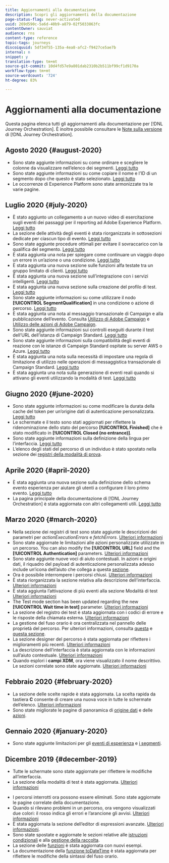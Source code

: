 ```yaml
---
title: Aggiornamenti alla documentazione
description: Scopri gli aggiornamenti della documentazione
page-status-flag: never-activated
uuid: 269d590c-5a6d-40b9-a879-02f5033863fc
contentOwner: sauviat
audience: rns
content-type: reference
topic-tags: journeys
discoiquuid: 5df34f55-135a-4ea8-afc2-f9427ce5ae7b
internal: n
snippet: y
translation-type: tm+mt
source-git-commit: 10d4fd57e9a801dab2310b2b511bf99cf1d9170a
workflow-type: tm+mt
source-wordcount: '724'
ht-degree: 83%

---
```



# Aggiornamenti alla documentazione

Questa pagina elenca tutti gli aggiornamenti alla documentazione per [!DNL Journey Orchestration].
È inoltre possibile consultare le [Note sulla versione](../release-notes/release-notes.md) di [!DNL Journey Orchestration].

## Agosto 2020 {#august-2020}

* Sono state aggiunte informazioni su come ordinare e scegliere le colonne da visualizzare nell’elenco dei segmenti. [Leggi tutto](../building-journeys/segment-qualification-events.md)
* Sono state aggiunte informazioni su come copiare il nome e l’ID di un segmento dopo che questo è stato selezionato. [Leggi tutto](../building-journeys/segment-qualification-events.md)
* Le occorrenze di  Experience Platform sono state armonizzate tra le varie pagine.

## Luglio 2020 {#july-2020}

* È stato aggiunto un collegamento a un nuovo video di esercitazione sugli eventi dei passaggi per il reporting ad Adobe Experience Platform. [Leggi tutto](../building-journeys/sharing-overview.md)
* La sezione delle attività degli eventi è stata riorganizzata in sottosezioni dedicate per ciascun tipo di evento. [Leggi tutto](../building-journeys/event-activities.md)
* Sono state aggiunte procedure ottimali per evitare il sovraccarico con la qualifica del segmento. [Leggi tutto](../building-journeys/segment-qualification-events.md#speed-segment-qualification)
* È stata aggiunta una nota per spiegare come continuare un viaggio dopo un errore in un’azione o una condizione. [Leggi tutto](../about/troubleshooting.md#section_h3q_kqk_fhb)
* È stata aggiunta una nuova sezione sulle funzioni alfa testate tra un gruppo limitato di clienti. [Leggi tutto](../alpha/alpha-overview.md)
* È stata aggiunta una nuova sezione sull’integrazione con i servizi intelligenti. [Leggi tutto](../ai-services/ai-services-overview.md)
* È stata aggiunta una nuova sezione sulla creazione del profilo di test. [Leggi tutto](../building-journeys/testing-the-journey.md#create-test-profile)
* Sono state aggiunte informazioni su come utilizzare il nodo **[!UICONTROL SegmentQualification]** in una condizione o azione di percorso. [Leggi tutto](../building-journeys/segment-qualification-events.md)
* È stata aggiunta una nota al messaggio transazionale di Campaign e alla pubblicazione dell’evento. Consulta [Utilizzo di Adobe Campaign](../action/working-with-adobe-campaign.md) e [Utilizzo delle azioni di Adobe Campaign](../building-journeys/using-adobe-campaign-actions.md).
* Sono state aggiunte informazioni sui controlli eseguiti durante il test dell’URL dell’istanza di Campaign Standard. [Leggi tutto](../action/working-with-adobe-campaign.md)
* Sono state aggiunte informazioni sulla compatibilità degli eventi di reazione con le istanze di Campaign Standard ospitate su server AWS o Azure. [Leggi tutto](../building-journeys/reaction-events.md)
* È stata aggiunta una nota sulla necessità di impostare una regola di limitazione di utilizzo nelle operazioni di messaggistica transazionale di Campaign Standard. [Leggi tutto](../action/working-with-adobe-campaign.md)
* È stata aggiunta una nota sulla generazione di eventi reali quando si attivano gli eventi utilizzando la modalità di test. [Leggi tutto](../building-journeys/testing-the-journey.md#firing_events)

## Giugno 2020 {#june-2020}

* Sono state aggiunte informazioni su come modificare la durata della cache del token per un’origine dati di autenticazione personalizzata. [Leggi tutto](../datasource/external-data-sources.md#section_wjp_nl5_nhb)
* Le schermate e il testo sono stati aggiornati per riflettere la ridenominazione dello stato del percorso **[!UICONTROL Finished]** che è stato modificato in **[!UICONTROL Closed (no entrance)]**.
* Sono state aggiunte informazioni sulla definizione della lingua per l’interfaccia. [Leggi tutto](../about/user-interface.md)
* L’elenco degli stati del percorso di un individuo è stato spostato nella sezione dei [registri della modalità di prova](../building-journeys/testing-the-journey.md#viewing_logs).

## Aprile 2020 {#april-2020}

* È stata aggiunta una nuova sezione sulla definizione dello schema evento esperienza per aiutare gli utenti a configurare il loro primo evento. [Leggi tutto](../event/experience-event-schema.md)
* La pagina principale della documentazione di [!DNL Journey Orchestration] è stata aggiornata con altri collegamenti utili. [Leggi tutto](../../journey-orchestration-home.md)

## Marzo 2020 {#march-2020}

* Nella sezione dei registri di test sono state aggiunte le descrizioni dei parametri per _actionExecutionErrors_ e _fetchErrors_. [Ulteriori informazioni](../building-journeys/testing-the-journey.md#viewing_logs)
* Sono state aggiornate le limitazioni alle azioni personalizzate utilizzate in un percorso. You can also modify the **[!UICONTROL URL]** field and the **[!UICONTROL Authentication]** parameters. [Ulteriori informazioni](../action/about-custom-action-configuration.md)
* Sono state aggiunte nuove voci di aiuto contestuali. In azioni e origini dati, il riquadro del payload di autenticazione personalizzata adesso include un’icona dell’aiuto che collega a questa [sezione](../datasource/external-data-sources.md#section_wjp_nl5_nhb).
* Ora è possibile interrompere i percorsi chiusi. [Ulteriori informazioni](../building-journeys/using-the-journey-designer.md)
* È stata riorganizzata la sezione relativa alla descrizione dell’interfaccia. [Ulteriori informazioni](../about/user-interface.md)
* È stata aggiunta l’attivazione di più eventi alla sezione Modalità di test [Ulteriori informazioni](../building-journeys/testing-the-journey.md#firing_events)
* The Test mode section has been updated regarding the new **[!UICONTROL Wait time in test]** parameter. [Ulteriori informazioni](../building-journeys/testing-the-journey.md)
* La sezione del registro dei test è stata aggiornata con i codici di errore e le risposte della chiamata esterna. [Ulteriori informazioni](../building-journeys/testing-the-journey.md#viewing_logs)
* La gestione del fuso orario è ora centralizzata nel pannello delle proprietà del percorso. Per ulteriori informazioni, consulta [questa](../building-journeys/changing-properties.md#timezone) e [questa sezione](../building-journeys/timezone-management.md).
* La sezione designer del percorso è stata aggiornata per riflettere i miglioramenti più recenti. [Ulteriori informazioni](../building-journeys/using-the-journey-designer.md)
* La descrizione dell’interfaccia è stata aggiornata con le informazioni sull’aiuto contestuale. [Ulteriori informazioni](../about/user-interface.md#section_ksq_zr1_ffb)
* Quando esplori i **campi XDM**, ora viene visualizzato il nome descrittivo. Le sezioni correlate sono state aggiornate. [Ulteriori informazioni](../about/user-interface.md#friendly-names-display)

## Febbraio 2020 {#february-2020}

* La sezione delle scelte rapide è stata aggiornata. La scelta rapida da tastiera **C** consente di creare una nuova voce in tutte le schermate dell’elenco. [Ulteriori informazioni](../about/user-interface.md#section_ksq_zr1_ffb)
* Sono state migliorate le pagine di panoramica di [origine dati](../datasource/about-data-sources.md) e delle [azioni](../action/action.md).

## Gennaio 2020 {#january-2020}

* Sono state aggiunte limitazioni per gli [eventi di esperienza](../datasource/adobe-experience-platform-data-source.md) e [i segmenti](../functions/functioninsegment.md).

<!--* The [getBestSendTime documentation](../functions/functiongetbestsendtime.md) has been updated.-->

## Dicembre 2019 {#december-2019}

* Tutte le schermate sono state aggiornate per riflettere le modifiche all’interfaccia.
* La sezione della modalità di test è stata aggiornata. [Ulteriori informazioni](../building-journeys/testing-the-journey.md)
<!--* A warning has been added in the [email send time optimization](../building-journeys/wait-activity.md) and [predictive fatigue scores](../ai-services/leveraging-fatigue-scores.md) sections. These capabilities are only available to customers who use the [Adobe Experience Platform Data Connector](https://docs.adobe.com/content/help/en/campaign-standard/using/developing/mapping-campaign-and-aep-data/aep-about-data-connector.html).-->
* I percorsi interrotti ora possono essere eliminati. Sono state aggiornate le pagine correlate della documentazione.
* Quando si rilevano problemi in un percorso, ora vengono visualizzati due colori: il rosso indica gli errori e l’arancione gli avvisi. [Ulteriori informazioni](../about/troubleshooting.md)
* È stata aggiornata la sezione dell’editor di espressioni avanzate. [Ulteriori informazioni](../expression/expressionadvanced.md).
* Sono state spostate e aggiornate le sezioni relative alle [istruzioni condizionali](../expression/conditional-instruction.md) e alla [gestione della raccolta](../expression/collection-management-functions.md).
* La sezione delle [funzioni](../expression/functions.md) è stata aggiornata con nuovi esempi.
* La documentazione della [funzione toDateTime](../functions/functiontodatetime.md) è stata aggiornata per riflettere le modifiche della sintassi del fuso orario.
